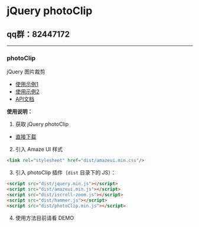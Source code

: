# jQuery photoClip
## qq群：82447172
---

### photoClip
jQuery 图片裁剪 

- [使用示例1](http://topoadmin.github.io/photoClip/docs/demo.html)
- [使用示例2](http://topoadmin.github.io/photoClip/docs/demo2.html)
- [API文档](http://github.com/topoadmin/photoClip/blob/master/docs/api.md)

**使用说明：**
1. 获取 jQuery photoClip

  - [直接下载](https://github.com/topoadmin/photoClip/archive/master.zip)

2. 引入 Amaze UI 样式


  ```html
  <link rel="stylesheet" href="dist/amazeui.min.css"/>
  ```

3. 引入 photoClip 插件（`dist` 目录下的 JS）：
  ```html
  <script src="dist/jquery.min.js"></script>
  <script src="dist/amazeui.min.js"></script>
  <script src="dist/iscroll-zoom.js"></script>	
  <script src="dist/hammer.js"></script>	
  <script src="dist/photoClip.min.js"></script>
  ```

4. 使用方法目前请看 DEMO


